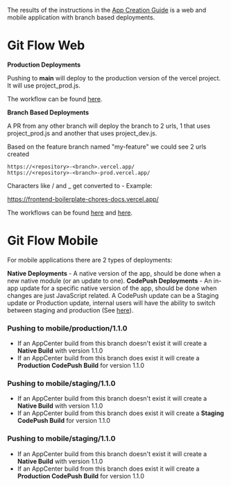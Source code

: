 
The results of the instructions in the [App Creation Guide](./AppCreation.md) is a web and mobile application with branch based deployments.

# Git Flow Web

**Production Deployments**

Pushing to **main** will deploy to the production version of the vercel project. It will use project_prod.js.

The workflow can be found [here](../../.github/workflows/web-deploy-production.yml).

**Branch Based Deployments**

A PR from any other branch will deploy the branch to 2 urls, 1 that uses project_prod.js and another that uses project_dev.js.

Based on the feature branch named "my-feature" we could see 2 urls created

```shell
https://<repository>-<branch>.vercel.app/
https://<repository>-<branch>-prod.vercel.app/
```

Characters like / and _ get converted to - Example:

https://frontend-boilerplate-chores-docs.vercel.app/


The workflows can be found [here](../../.github/workflows/web-deploy-branch.yml) and [here](../../.github/workflows/web-deploy-branch-prod.yml).


# Git Flow Mobile

For mobile applications there are 2 types of deployments:

**Native Deployments** - A native version of the app, should be done when a new native module (or an update to one).
**CodePush Deployments** - An in-app update for a specific native version of the app, should be done when changes are just JavaScript related. A CodePush update can be a Staging update or Production update, internal users will have the ability to switch between staging and production (See [here](mobile/app/components/utility-components/CodePushUpdater.tsx)).

### Pushing to mobile/production/1.1.0
 
- If an AppCenter build from this branch doesn't exist it will create a **Native Build** with version 1.1.0
- If an AppCenter build from this branch does exist it will create a **Production CodePush Build** for version 1.1.0


### Pushing to mobile/staging/1.1.0
 
- If an AppCenter build from this branch doesn't exist it will create a **Native Build** with version 1.1.0
- If an AppCenter build from this branch does exist it will create a **Staging CodePush Build** for version 1.1.0

### Pushing to mobile/staging/1.1.0
 
- If an AppCenter build from this branch doesn't exist it will create a **Native Build** with version 1.1.0
- If an AppCenter build from this branch does exist it will create a **Production CodePush Build** for version 1.1.0

